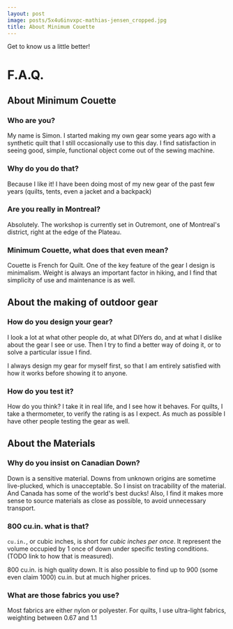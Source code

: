 ```yaml
---
layout: post
image: posts/5x4u6invxpc-mathias-jensen_cropped.jpg
title: About Minimum Couette
---
```


Get to know us a little better!

# F.A.Q.

## About Minimum Couette

### Who are you?

My name is Simon. I started making my own gear some years ago with a synthetic quilt that I still occasionally use to this day. I find satisfaction in seeing good, simple, functional object come out of the sewing machine.

### Why do you do that?

Because I like it! I have been doing most of my new gear of the past few years (quilts, tents, even a jacket and a backpack)

### Are you really in Montreal?

Absolutely. The workshop is currently set in Outremont, one of Montreal's district, right at the edge of the Plateau.

### Minimum Couette, what does that even mean?

Couette is French for Quilt. One of the key feature of the gear I design is minimalism. Weight is always an important factor in hiking, and I find that simplicity of use and maintenance is as well.

## About the making of outdoor gear

### How do you design your gear?

I look a lot at what other people do, at what DIYers do, and at what I dislike about the gear I see or use. Then I try to find a better way of doing it, or to solve a particular issue I find.

I always design my gear for myself first, so that I am entirely satisfied with how it works before showing it to anyone.

### How do you test it?

How do you think? I take it in real life, and I see how it behaves. For quilts, I take a thermometer, to verify the rating is as I expect. As much as possible I have other people testing the gear as well.

## About the Materials

### Why do you insist on Canadian Down?

Down is a sensitive material. Downs from unknown origins are sometime live-plucked, which is unacceptable. So I insist on tracability of the material. And Canada has some of the world's best ducks! Also, I find it makes more sense to source materials as close as possible, to avoid unnecessary transport.

### 800 cu.in. what is that?

`cu.in.`, or cubic inches, is short for *cubic inches per once*. It represent the volume occupied by 1 once of down under specific testing conditions. (TODO link to how that is measured).

800 cu.in. is high quality down. It is also possible to find up to 900 (some even claim 1000) cu.in. but at much higher prices.

### What are those fabrics you use?

Most fabrics are either nylon or polyester. For quilts, I use ultra-light fabrics, weighting between 0.67 and 1.1
